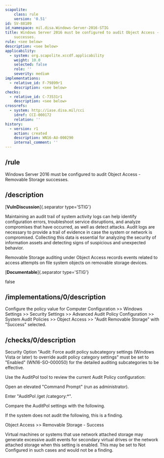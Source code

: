 ```yaml
---
scapolite:
    class: rule
    version: '0.51'
id: SV-88109
id_namespace: mil.disa.Windows-Server-2016-STIG
title: Windows Server 2016 must be configured to audit Object Access - Removable Storage
    successes.
rule: <see below>
description: <see below>
applicability:
  - system: org.scapolite.xccdf.applicability
    weight: 10.0
    selected: false
    role: ''
    severity: medium
implementations:
  - relative_id: F-79899r1
    description: <see below>
checks:
  - relative_id: C-73531r1
    description: <see below>
crossrefs:
  - system: http://iase.disa.mil/cci
    idref: CCI-000172
    relation: ''
history:
  - version: r1
    action: created
    description: WN16-AU-000290
    internal_comment: ''
---
```



## /rule

Windows Server 2016 must be configured to audit Object Access - Removable Storage successes.

## /description

[**VulnDiscussion**]{.separator type='STIG'}

Maintaining an audit trail of system activity logs can help identify configuration errors, troubleshoot service disruptions, and analyze compromises that have occurred, as well as detect attacks. Audit logs are necessary to provide a trail of evidence in case the system or network is compromised. Collecting this data is essential for analyzing the security of information assets and detecting signs of suspicious and unexpected behavior.

Removable Storage auditing under Object Access records events related to access attempts on file system objects on removable storage devices.

[**Documentable**]{.separator type='STIG'}

false

## /implementations/0/description

Configure the policy value for Computer Configuration >> Windows Settings >> Security Settings >> Advanced Audit Policy Configuration >> System Audit Policies >> Object Access >> "Audit Removable Storage" with "Success" selected.

## /checks/0/description

Security Option "Audit: Force audit policy subcategory settings (Windows Vista or later) to override audit policy category settings" must be set to "Enabled" (WN16-SO-000050) for the detailed auditing subcategories to be effective.

Use the AuditPol tool to review the current Audit Policy configuration:

Open an elevated "Command Prompt" (run as administrator).

Enter "AuditPol /get /category:*".

Compare the AuditPol settings with the following.

If the system does not audit the following, this is a finding.

Object Access >> Removable Storage - Success

Virtual machines or systems that use network attached storage may generate excessive audit events for secondary virtual drives or the network attached storage when this setting is enabled. This may be set to Not Configured in such cases and would not be a finding.
